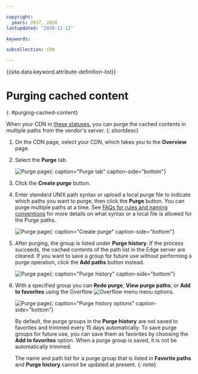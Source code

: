 ```yaml
---

copyright:
  years: 2017, 2020
lastupdated: "2020-11-12"

keywords:

subcollection: CDN

---
```


{{site.data.keyword.attribute-definition-list}}

# Purging cached content
{: #purging-cached-content}

When your CDN in [these statuses](/docs/CDN?topic=CDN-faqs#what-status-is-cdn-allowed-for-multiple-file-purge), you can purge the cached contents in multiple paths from the vendor's server.
{: shortdesc}

1. On the CDN page, select your CDN, which takes you to the **Overview** page.
2. Select the **Purge** tab.

   ![Purge page](images/purge-tab.png){: caption="Purge tab" caption-side="bottom"}

3. Click the **Create purge** button.
4. Enter standard UNIX path syntax or upload a local purge file to indicate which paths you want to purge, then click the **Purge** button. You can purge multiple paths at a time. See [FAQs for rules and naming conventions](/docs/CDN?topic=CDN-rules-and-naming-conventions#what-are-the-rules-for-the-path-string-for-purge) for more details on what syntax or a local file is allowed for the Purge paths.

   ![Purge page](images/purge-create-dialog.png){: caption="Create purge" caption-side="bottom"}

5. After purging, the group is listed under **Purge history**. If the process succeeds, the cached contents of the path list in the Edge server are cleared. If you want to save a group for future use without performing a purge operation, click the **Add paths** button instead.

   ![Purge page](images/purge-history-list.png){: caption="Purge history" caption-side="bottom"}

6. With a specified group you can **Redo purge**, **View purge paths**, or **Add to favorites** using the Overflow ![Overflow menu](images/overflow.png) menu options.

   ![Purge page](images/purge-history-options.png){: caption="Purge history options" caption-side="bottom"}

   By default, the purge groups in the **Purge history** are not saved to favorites and trimmed every 15 days automatically. To save purge groups for future use, you can save them as favorites by choosing the **Add to favorites** option. When a purge group is saved, it is not be automatically trimmed.

   The name and path list for a purge group that is listed in **Favorite paths** and **Purge history** cannot be updated at present.
   {: note}
